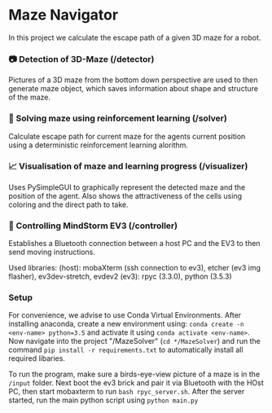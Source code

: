 # Maze Navigator 
In this project we calculate the escape path of a given 3D maze for a robot.

### 📷 Detection of 3D-Maze (/detector)
Pictures of a 3D maze from the bottom down perspective are used to then generate maze object, which saves information about shape and structure of the maze. 


### 🧠 Solving maze using reinforcement learning (/solver)
Calculate escape path for current maze for the agents current position using a deterministic reinforcement learning alorithm.


### 📈 Visualisation of maze and learning progress (/visualizer)
Uses PySimpleGUI to graphically represent the detected maze and the position of the agent. Also shows the attractiveness of the cells using coloring and the direct path to take.


### 🤖 Controlling MindStorm EV3 (/controller)
Establishes a Bluetooth connection between a host PC and the EV3 to then send moving instructions.

Used libraries:
(host): mobaXterm (ssh connection to ev3), etcher (ev3 img flasher), ev3dev-stretch, evdev2
(ev3): rpyc (3.3.0), python (3.5.3)

### Setup
For convenience, we advise to use Conda Virtual Environments.
After installing anaconda, create a new environment using:
`conda create -n <env-name> python=3.5` and activate it using `conda activate <env-name>`.
Now navigate into the project "/MazeSolver" (`cd */MazeSolver`) and  run the command `pip install -r requirements.txt` to automatically install all required libaries.

To run the program, make sure a birds-eye-view picture of a maze is in the `/input` folder. Next boot the ev3 brick and pair it via Bluetooth with the HOst PC, then start mobaxterm to run `bash rpyc_server.sh`. After the server started, run the main python script using `python main.py`
